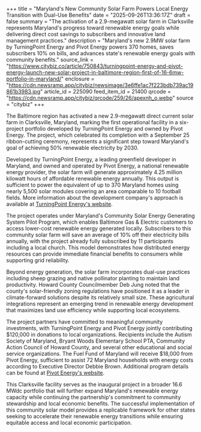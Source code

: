 +++
title = "Maryland's New Community Solar Farm Powers Local Energy Transition with Dual-Use Benefits"
date = "2025-09-26T13:36:17Z"
draft = false
summary = "The activation of a 2.9-megawatt solar farm in Clarksville represents Maryland's progress toward renewable energy goals while delivering direct cost savings to subscribers and innovative land management practices."
description = "Maryland's new 2.9MW solar farm by TurningPoint Energy and Pivot Energy powers 370 homes, saves subscribers 10% on bills, and advances state's renewable energy goals with community benefits."
source_link = "https://www.citybiz.co/article/750843/turningpoint-energy-and-pivot-energy-launch-new-solar-project-in-baltimore-region-first-of-16-6mw-portfolio-in-maryland/"
enclosure = "https://cdn.newsramp.app/citybiz/newsimage/3e6ffe1ac7f223bdb739ac19861b3983.jpg"
article_id = 225090
feed_item_id = 21400
qrcode = "https://cdn.newsramp.app/citybiz/qrcode/259/26/apexnh_o.webp"
source = "citybiz"
+++

<p>The Baltimore region has activated a new 2.9-megawatt direct current solar farm in Clarksville, Maryland, marking the first operational facility in a six-project portfolio developed by TurningPoint Energy and owned by Pivot Energy. The project, which celebrated its completion with a September 25 ribbon-cutting ceremony, represents a significant step toward Maryland's goal of achieving 50% renewable electricity by 2030.</p><p>Developed by TurningPoint Energy, a leading greenfield developer in Maryland, and owned and operated by Pivot Energy, a national renewable energy provider, the solar farm will generate approximately 4.25 million kilowatt hours of affordable renewable energy annually. This output is sufficient to power the equivalent of up to 370 Maryland homes using nearly 5,500 solar modules covering an area comparable to 10 football fields. More information about the development company's approach is available at <a href="https://www.turningpointenergy.com" rel="nofollow" target="_blank">TurningPoint Energy's website</a>.</p><p>The project operates under Maryland's Community Solar Energy Generating System Pilot Program, which enables Baltimore Gas & Electric customers to access lower-cost renewable energy generated locally. Subscribers to this community solar farm will save an average of 10% off their electricity bills annually, with the project already fully subscribed by 11 participants including a local church. This model demonstrates how distributed energy resources can provide immediate financial benefits to consumers while supporting grid reliability.</p><p>Beyond energy generation, the solar farm incorporates dual-use practices including sheep grazing and native pollinator planting to maintain land productivity. Howard County Councilmember Deb Jung noted that the county's solar-friendly zoning regulations have positioned it as a leader in climate-forward solutions despite its relatively small size. These agricultural integrations represent an emerging trend in renewable energy development that maximizes land use efficiency while supporting local ecosystems.</p><p>The project partners have committed to meaningful community investments, with TurningPoint Energy and Pivot Energy jointly contributing $120,000 in donations to local organizations. Recipients include the Autism Society of Maryland, Bryant Woods Elementary School PTA, Community Action Council of Howard County, and several other educational and social service organizations. The Fuel Fund of Maryland will receive $18,000 from Pivot Energy, sufficient to assist 72 Maryland households with energy costs according to Executive Director Debbie Brown. Additional program details can be found at <a href="https://www.pivotenergy.net" rel="nofollow" target="_blank">Pivot Energy's website</a>.</p><p>This Clarksville facility serves as the inaugural project in a broader 16.6 MWdc portfolio that will further expand Maryland's renewable energy capacity while continuing the partnership's commitment to community stewardship and local economic benefits. The successful implementation of this community solar model provides a replicable framework for other states seeking to accelerate their renewable energy transitions while ensuring equitable access and local economic participation.</p>